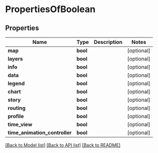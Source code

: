 # PropertiesOfBoolean

## Properties
Name | Type | Description | Notes
------------ | ------------- | ------------- | -------------
**map** | **bool** |  | [optional] 
**layers** | **bool** |  | [optional] 
**info** | **bool** |  | [optional] 
**data** | **bool** |  | [optional] 
**legend** | **bool** |  | [optional] 
**chart** | **bool** |  | [optional] 
**story** | **bool** |  | [optional] 
**routing** | **bool** |  | [optional] 
**profile** | **bool** |  | [optional] 
**time_view** | **bool** |  | [optional] 
**time_animation_controller** | **bool** |  | [optional] 

[[Back to Model list]](../README.md#documentation-for-models) [[Back to API list]](../README.md#documentation-for-api-endpoints) [[Back to README]](../README.md)

